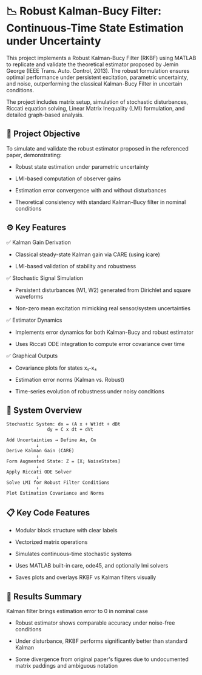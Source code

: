 # 📉 Robust Kalman-Bucy Filter: Continuous-Time State Estimation under Uncertainty

This project implements a Robust Kalman-Bucy Filter (RKBF) using MATLAB to replicate and validate the theoretical estimator proposed by Jemin George (IEEE Trans. Auto. Control, 2013). The robust formulation ensures optimal performance under persistent excitation, parametric uncertainty, and noise, outperforming the classical Kalman-Bucy Filter in uncertain conditions.

The project includes matrix setup, simulation of stochastic disturbances, Riccati equation solving, Linear Matrix Inequality (LMI) formulation, and detailed graph-based analysis.

## 🎯 Project Objective
To simulate and validate the robust estimator proposed in the referenced paper, demonstrating:

* Robust state estimation under parametric uncertainty

* LMI-based computation of observer gains

* Estimation error convergence with and without disturbances

* Theoretical consistency with standard Kalman-Bucy filter in nominal conditions

## ⚙️ Key Features
✅ Kalman Gain Derivation
* Classical steady-state Kalman gain via CARE (using icare)

* LMI-based validation of stability and robustness

✅ Stochastic Signal Simulation
* Persistent disturbances (W1, W2) generated from Dirichlet and square waveforms

* Non-zero mean excitation mimicking real sensor/system uncertainties

✅ Estimator Dynamics
* Implements error dynamics for both Kalman-Bucy and robust estimator

* Uses Riccati ODE integration to compute error covariance over time

✅ Graphical Outputs
* Covariance plots for states x₁–x₄

* Estimation error norms (Kalman vs. Robust)

* Time-series evolution of robustness under noisy conditions

## 🧱 System Overview
```
Stochastic System: dx = (A x + Wt)dt + dBt
               dy = C x dt + dVt

Add Uncertainties → Define Am, Cm
           ↓
Derive Kalman Gain (CARE)
           ↓
Form Augmented State: Z = [X; NoiseStates]
           ↓
Apply Riccati ODE Solver
           ↓
Solve LMI for Robust Filter Conditions
           ↓
Plot Estimation Covariance and Norms
```
## 📋 Key Code Features
* Modular block structure with clear labels

* Vectorized matrix operations

* Simulates continuous-time stochastic systems

* Uses MATLAB built-in care, ode45, and optionally lmi solvers

* Saves plots and overlays RKBF vs Kalman filters visually

## 🧪 Results Summary
 Kalman filter brings estimation error to 0 in nominal case

* Robust estimator shows comparable accuracy under noise-free conditions

* Under disturbance, RKBF performs significantly better than standard Kalman

* Some divergence from original paper's figures due to undocumented matrix paddings and ambiguous notation
